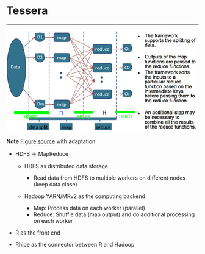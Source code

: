 # Tessera

---

![](./figures/mapreduce_framework.jpg)

**Note** [Figure source](http://www.nimbios.org/tutorials/talks/Pragnesh-talk.pdf) with adaptation.

- HDFS ＋ MapReduce

  * HDFS as distributed data storage
    + Read data from HDFS to multiple workers on different nodes (keep data close)

  * Hadoop YARN/MRv2 as the computing backend
    + Map: Process data on each worker (parallel)
    + Reduce: Shuffle data (map output) and do additional processing on each worker

- R as the front end
- Rhipe as the connector between R and Hadoop